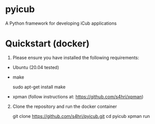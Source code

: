 # pyicub

A Python framework for developing iCub applications


# Quickstart (docker)

1. Please ensure you have installed the following requirements:

- Ubuntu (20.04 tested)
- make

    sudo apt-get install make

- xpman (follow instructions at: https://github.com/s4hri/xpman)

2. Clone the repository and run the docker container

    git clone https://github.com/s4hri/pyicub.git
    cd pyicub
    xpman run
